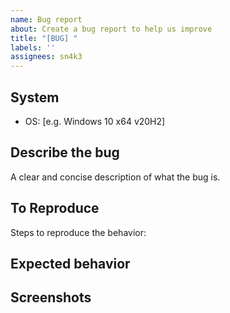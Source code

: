 ```yaml
---
name: Bug report
about: Create a bug report to help us improve
title: "[BUG] "
labels: ''
assignees: sn4k3
---
```


<!--
This is just a template - feel free to delete any and all of it and replace as appropriate.
Before continue, please look/search on closed topics if your case was already been discussed, if yes and related, comment there instead.
!-->

## System
 - OS: [e.g. Windows 10 x64 v20H2]

## Describe the bug
A clear and concise description of what the bug is.

## To Reproduce
Steps to reproduce the behavior:


## Expected behavior
<!--
A clear and concise description of what you expected to happen.
!-->

## Screenshots
<!--
If applicable, add screenshots to help explain your problem. Never hide information, full GUI/window screenshot is always a must!
If bug is related to GUI/visuals print a screenshot from Help -> About
!-->

